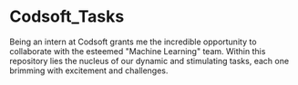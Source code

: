 # Codsoft_Tasks
Being an intern at Codsoft grants me the incredible opportunity to collaborate with the esteemed "Machine Learning" team. Within this repository lies the nucleus of our dynamic and stimulating tasks, each one brimming with excitement and challenges.
